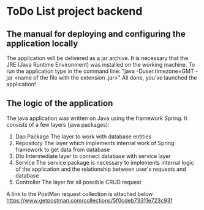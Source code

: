 ToDo List project backend
=====
## The manual for deploying and configuring the application locally

The application will be delivered as a jar archive.
It is necessary that the JRE (Java Runtime Environment) was installed on the working machine.
To run the application type in the command line:
"java -Duser.timezone=GMT -jar <name of the file with the extension .jar>"
All done, you've launched the application!

## The logic of the application
The java application was written on Java using the framework Spring. It consists of a few layers (java packages):
1. Dao Package
The layer to work with database entities
2. Repository
The layer which implements internal work of Spring framework to get data from database
3. Dto
Intermediate layer to connect database with service layer
4. Service 
The service package is necessary to implements internal logic of the application and the relationship between user's requests and database
5. Controller
The layer for all possible CRUD request

A link to the PostMan request collection is attached below
https://www.getpostman.com/collections/5f0cdeb73311e723c93f




 

